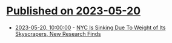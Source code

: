 # [Published on 2023-05-20](index.md)

* [2023-05-20, 10:00:00](https://news.slashdot.org/story/23/05/20/0423244/nyc-is-sinking-due-to-weight-of-its-skyscrapers-new-research-finds?utm_source=rss1.0mainlinkanon&utm_medium=feed) - [NYC Is Sinking Due To Weight of Its Skyscrapers, New Research Finds](https://news.slashdot.org/story/23/05/20/0423244/nyc-is-sinking-due-to-weight-of-its-skyscrapers-new-research-finds?utm_source=rss1.0mainlinkanon&utm_medium=feed)

